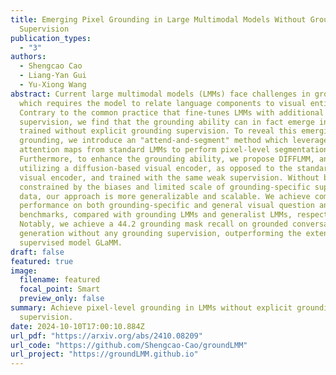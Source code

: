```yaml
---
title: Emerging Pixel Grounding in Large Multimodal Models Without Grounding
  Supervision
publication_types:
  - "3"
authors:
  - Shengcao Cao
  - Liang-Yan Gui
  - Yu-Xiong Wang
abstract: Current large multimodal models (LMMs) face challenges in grounding,
  which requires the model to relate language components to visual entities.
  Contrary to the common practice that fine-tunes LMMs with additional grounding
  supervision, we find that the grounding ability can in fact emerge in LMMs
  trained without explicit grounding supervision. To reveal this emerging
  grounding, we introduce an "attend-and-segment" method which leverages
  attention maps from standard LMMs to perform pixel-level segmentation.
  Furthermore, to enhance the grounding ability, we propose DIFFLMM, an LMM
  utilizing a diffusion-based visual encoder, as opposed to the standard CLIP
  visual encoder, and trained with the same weak supervision. Without being
  constrained by the biases and limited scale of grounding-specific supervision
  data, our approach is more generalizable and scalable. We achieve competitive
  performance on both grounding-specific and general visual question answering
  benchmarks, compared with grounding LMMs and generalist LMMs, respectively.
  Notably, we achieve a 44.2 grounding mask recall on grounded conversation
  generation without any grounding supervision, outperforming the extensively
  supervised model GLaMM.
draft: false
featured: true
image:
  filename: featured
  focal_point: Smart
  preview_only: false
summary: Achieve pixel-level grounding in LMMs without explicit grounding
  supervision.
date: 2024-10-10T17:00:10.884Z
url_pdf: "https://arxiv.org/abs/2410.08209"
url_code: "https://github.com/Shengcao-Cao/groundLMM"
url_project: "https://groundLMM.github.io"
---
```

